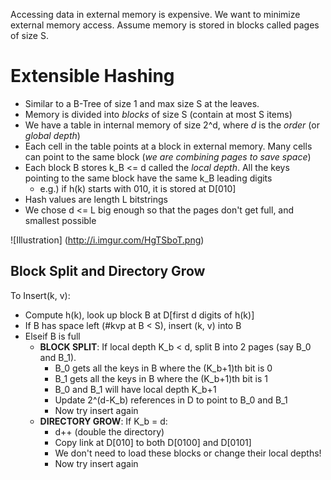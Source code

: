 Accessing data in external memory is expensive. We want to minimize external memory access.
Assume memory is stored in blocks called pages of size S.

Extensible Hashing
=================

* Similar to a B-Tree of size 1 and max size S at the leaves.
* Memory is divided into *blocks* of size S (contain at most S items)
* We have a table in internal memory of size 2^d, where *d* is the _order_ (or _global depth_)
* Each cell in the table points at a block in external memory. Many cells can point to the same block (*we are combining pages to save space*)
* Each block B stores k_B <= d called the _local depth_. All the keys pointing to the same block have the same k_B leading digits
    * e.g.) if h(k) starts with 010, it is stored at D[010]
* Hash values are length L bitstrings
* We chose d <= L big enough so that the pages don't get full, and smallest possible

![Illustration] (http://i.imgur.com/HgTSboT.png)

Block Split and Directory Grow
----------------------------------

To Insert(k, v):

* Compute h(k), look up block B at D[first d digits of h(k)]
* If B has space left (#kvp at B < S), insert (k, v) into B
* Elseif B is full
    * **BLOCK SPLIT**: If local depth K_b < d, split B into 2 pages (say B_0 and B_1).
        * B_0 gets all the keys in B where the (K_b+1)th bit is 0
        * B_1 gets all the keys in B where the (K_b+1)th bit is 1
        * B_0 and B_1 will have local depth K_b+1
        * Update 2^(d-K_b) references in D to point to B_0 and B_1
        * Now try insert again
    * **DIRECTORY GROW**: If K_b = d:
        * d++ (double the directory)
        * Copy link at D[010] to both D[0100] and D[0101]
        * We don't need to load these blocks or change their local depths!
        * Now try insert again
